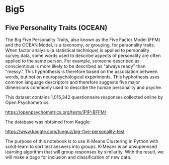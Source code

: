 # Big5
## Five Personality Traits (OCEAN)

The Big Five Personality Traits, also known as the Five Factor Model (FFM) and the OCEAN Model, is a taxonomy, or grouping, for personality traits. 
When factor analysis (a statistical technique) is applied to personality survey data, some words used to describe aspects of personality are often applied to the same person. 
For example, someone described as conscientious is more likely to be described as "always ready" than "messy." This hyphothesis is therefore based on the association between words, but not on neuropsychological experiments. This hyphothesis uses common language descriptors and therefore suggests five major dimensions commonly used to describe the human personality and psyche.

This dataset contains 1,015,342 questionnaire responses collected online by Open Psychometrics.

https://openpsychometrics.org/tests/IPIP-BFFM/

The database was obtained from Kaggle:

https://www.kaggle.com/tunguz/big-five-personality-test

The purpose of this notebook is to use K-Means Clustering in Python with scikit-learn to sort test answers into groups. K-Means is an unsupervised learning algorithm that will group responses by similarity. With the result, we will make a page for inclusion and classification of new data.
